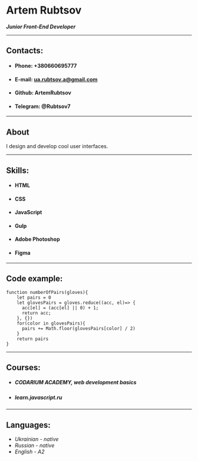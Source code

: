# Artem Rubtsov
***Junior Front-End Developer***
*******************

## Contacts: 
* #### Phone:  +380660695777
* #### E-mail: ua.rubtsov.a@gmail.com 
* #### Github: ArtemRubtsov
* #### Telegram: @Rubtsov7
*****************

## About
I design and develop cool user interfaces.

************
## Skills:
* #### HTML
* #### CSS
* #### JavaScript
* #### Gulp
* #### Adobe Photoshop
* #### Figma
****************

## Code example: 
```
function numberOfPairs(gloves){
    let pairs = 0
    let glovesPairs = gloves.reduce((acc, el)=> {
      acc[el] = (acc[el] || 0) + 1;
      return acc;
    }, {})
    for(color in glovesPairs){
      pairs += Math.floor(glovesPairs[color] / 2)
    }
    return pairs
}
```
*************
## Courses:
* ##### CODARIUM ACADEMY, web development basics
* ##### learn.javascript.ru 
*************
## Languages:
-  *Ukrainian - native*
- *Russian - native*
- *English - A2*